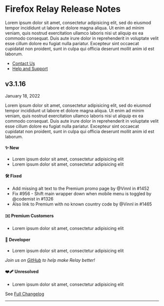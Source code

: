 # Firefox Relay Release Notes    

Lorem ipsum dolor sit amet, consectetur adipisicing elit, sed do eiusmod tempor incididunt ut labore et dolore magna aliqua. Ut enim ad minim veniam, quis nostrud exercitation ullamco laboris nisi ut aliquip ex ea commodo consequat. Duis aute irure dolor in reprehenderit in voluptate velit esse cillum dolore eu fugiat nulla pariatur. Excepteur sint occaecat cupidatat non proident, sunt in culpa qui officia deserunt mollit anim id est laborum.

- [Contact Us](https://accounts.firefox.com/support/?utm_source=https://relay.firefox.com)
- [Help and Support](https://support.mozilla.org/products/relay/?utm_source=https://relay.firefox.com)

## v3.1.16 

January 18, 2022

Lorem ipsum dolor sit amet, consectetur adipisicing elit, sed do eiusmod tempor incididunt ut labore et dolore magna aliqua. Ut enim ad minim veniam, quis nostrud exercitation ullamco laboris nisi ut aliquip ex ea commodo consequat. Duis aute irure dolor in reprehenderit in voluptate velit esse cillum dolore eu fugiat nulla pariatur. Excepteur sint occaecat cupidatat non proident, sunt in culpa qui officia deserunt mollit anim id est laborum.

#### ✨ New

- Lorem ipsum dolor sit amet, consectetur adipisicing elit
- Lorem ipsum dolor sit amet, consectetur adipisicing elit

#### 🛠 Fixed

- Add missing alt text to the Premium promo page by @Vinnl in #1452
- Fix #956 - Shift main wrapper down when mobile menu is toggled by @codemist in #1326
- Also link to Premium with no known country code by @Vinnl in #1465

#### ✉️ Premium Customers

- Lorem ipsum dolor sit amet, consectetur adipisicing elit

#### 👾 Developer

- Lorem ipsum dolor sit amet, consectetur adipisicing elit

_Join us on [GitHub](https://github.com/mozilla/fx-private-relay) to help make Relay better!_

#### ❤️‍🩹 Unresolved

- Lorem ipsum dolor sit amet, consectetur adipisicing elit

See [Full Changelog](https://github.com/mozilla/fx-private-relay/compare/v3.1.15...v3.1.16)

---